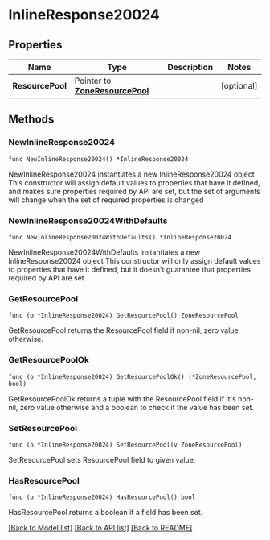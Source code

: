 # InlineResponse20024

## Properties

Name | Type | Description | Notes
------------ | ------------- | ------------- | -------------
**ResourcePool** | Pointer to [**ZoneResourcePool**](zoneResourcePool.md) |  | [optional] 

## Methods

### NewInlineResponse20024

`func NewInlineResponse20024() *InlineResponse20024`

NewInlineResponse20024 instantiates a new InlineResponse20024 object
This constructor will assign default values to properties that have it defined,
and makes sure properties required by API are set, but the set of arguments
will change when the set of required properties is changed

### NewInlineResponse20024WithDefaults

`func NewInlineResponse20024WithDefaults() *InlineResponse20024`

NewInlineResponse20024WithDefaults instantiates a new InlineResponse20024 object
This constructor will only assign default values to properties that have it defined,
but it doesn't guarantee that properties required by API are set

### GetResourcePool

`func (o *InlineResponse20024) GetResourcePool() ZoneResourcePool`

GetResourcePool returns the ResourcePool field if non-nil, zero value otherwise.

### GetResourcePoolOk

`func (o *InlineResponse20024) GetResourcePoolOk() (*ZoneResourcePool, bool)`

GetResourcePoolOk returns a tuple with the ResourcePool field if it's non-nil, zero value otherwise
and a boolean to check if the value has been set.

### SetResourcePool

`func (o *InlineResponse20024) SetResourcePool(v ZoneResourcePool)`

SetResourcePool sets ResourcePool field to given value.

### HasResourcePool

`func (o *InlineResponse20024) HasResourcePool() bool`

HasResourcePool returns a boolean if a field has been set.


[[Back to Model list]](../README.md#documentation-for-models) [[Back to API list]](../README.md#documentation-for-api-endpoints) [[Back to README]](../README.md)



